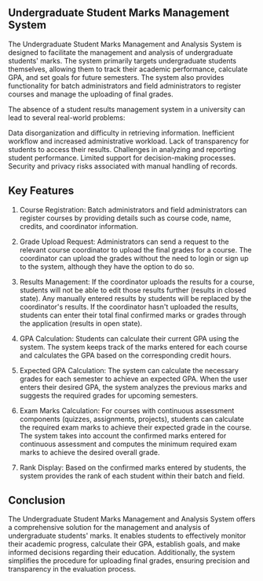 Undergraduate Student Marks Management System
---------------------------------------------------------

The Undergraduate Student Marks Management and Analysis System is designed to facilitate the management and analysis of undergraduate students' marks. The system primarily targets undergraduate students themselves, allowing them to track their academic performance, calculate GPA, and set goals for future semesters. The system also provides functionality for batch administrators and field administrators to register courses and manage the uploading of final grades.

The absence of a student results management system in a university can lead to several real-world problems:

Data disorganization and difficulty in retrieving information.
Inefficient workflow and increased administrative workload.
Lack of transparency for students to access their results.
Challenges in analyzing and reporting student performance.
Limited support for decision-making processes.
Security and privacy risks associated with manual handling of records.

Key Features
------------

1. Course Registration: Batch administrators and field administrators can register courses by providing details such as course code, name, credits, and coordinator information.

2. Grade Upload Request: Administrators can send a request to the relevant course coordinator to upload the final grades for a course. The coordinator can upload the grades without the need to login or sign up to the system, although they have the option to do so.

3. Results Management: If the coordinator uploads the results for a course, students will not be able to edit those results further (results in closed state). Any manually entered results by students will be replaced by the coordinator's results. If the coordinator hasn't uploaded the results, students can enter their total final confirmed marks or grades through the application (results in open state).

4. GPA Calculation: Students can calculate their current GPA using the system. The system keeps track of the marks entered for each course and calculates the GPA based on the corresponding credit hours.

5. Expected GPA Calculation: The system can calculate the necessary grades for each semester to achieve an expected GPA. When the user enters their desired GPA, the system analyzes the previous marks and suggests the required grades for upcoming semesters.

6. Exam Marks Calculation: For courses with continuous assessment components (quizzes, assignments, projects), students can calculate the required exam marks to achieve their expected grade in the course. The system takes into account the confirmed marks entered for continuous assessment and computes the minimum required exam marks to achieve the desired overall grade.

7. Rank Display: Based on the confirmed marks entered by students, the system provides the rank of each student within their batch and field.


Conclusion
-----------

The Undergraduate Student Marks Management and Analysis System offers a comprehensive solution for the management and analysis of undergraduate students' marks. It enables students to effectively monitor their academic progress, calculate their GPA, establish goals, and make informed decisions regarding their education. Additionally, the system simplifies the procedure for uploading final grades, ensuring precision and transparency in the evaluation process.
